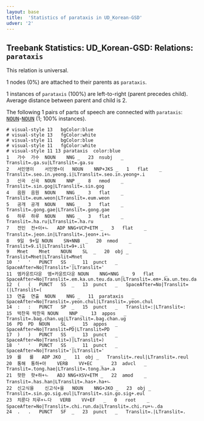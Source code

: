 ```yaml
---
layout: base
title:  'Statistics of parataxis in UD_Korean-GSD'
udver: '2'
---
```


## Treebank Statistics: UD_Korean-GSD: Relations: `parataxis`

This relation is universal.

1 nodes (0%) are attached to their parents as `parataxis`.

1 instances of `parataxis` (100%) are left-to-right (parent precedes child).
Average distance between parent and child is 2.

The following 1 pairs of parts of speech are connected with `parataxis`: <tt><a href="ko_gsd-pos-NOUN.html">NOUN</a></tt>-<tt><a href="ko_gsd-pos-NOUN.html">NOUN</a></tt> (1; 100% instances).


~~~ conllu
# visual-style 13	bgColor:blue
# visual-style 13	fgColor:white
# visual-style 11	bgColor:blue
# visual-style 11	fgColor:white
# visual-style 11 13 parataxis	color:blue
1	가수	가수	NOUN	NNG	_	23	nsubj	_	Translit=.ga.su|LTranslit=.ga.su
2	서인영이	서인영+이	NOUN	NNP+JKS	_	1	flat	_	Translit=.seo.in.yeong.i|LTranslit=.seo.in.yeong+.i
3	신곡	신곡	NOUN	NNP	_	8	nmod	_	Translit=.sin.gog|LTranslit=.sin.gog
4	음원	음원	NOUN	NNG	_	3	flat	_	Translit=.eum.weon|LTranslit=.eum.weon
5	공개	공개	NOUN	NNG	_	3	flat	_	Translit=.gong.gae|LTranslit=.gong.gae
6	하루	하루	NOUN	NNG	_	3	flat	_	Translit=.ha.ru|LTranslit=.ha.ru
7	전인	전+이+ㄴ	ADP	NNG+VCP+ETM	_	3	flat	_	Translit=.jeon.in|LTranslit=.jeon+.i+ㄴ
8	9일	9+일	NOUN	SN+NNB	_	20	nmod	_	Translit=9.il|LTranslit=9+.il
9	Mnet	Mnet	NOUN	SL	_	20	obj	_	Translit=Mnet|LTranslit=Mnet
10	'	'	PUNCT	SS	_	11	punct	_	SpaceAfter=No|Translit='|LTranslit='
11	엠카운트다운	엠+카운트다운	NOUN	NNG+NNG	_	9	flat	_	SpaceAfter=No|Translit=.em.ka.un.teu.da.un|LTranslit=.em+.ka.un.teu.da.un
12	(	(	PUNCT	SS	_	13	punct	_	SpaceAfter=No|Translit=(|LTranslit=(
13	연출	연출	NOUN	NNG	_	11	parataxis	_	SpaceAfter=No|Translit=.yeon.chul|LTranslit=.yeon.chul
14	:	:	PUNCT	SP	_	15	punct	_	Translit=:|LTranslit=:
15	박찬욱	박찬욱	NOUN	NNP	_	13	appos	_	Translit=.bag.chan.ug|LTranslit=.bag.chan.ug
16	PD	PD	NOUN	SL	_	15	appos	_	SpaceAfter=No|Translit=PD|LTranslit=PD
17	)	)	PUNCT	SS	_	13	punct	_	SpaceAfter=No|Translit=)|LTranslit=)
18	'	'	PUNCT	SS	_	11	punct	_	SpaceAfter=No|Translit='|LTranslit='
19	를	를	ADP	JKO	_	11	obj	_	Translit=.reul|LTranslit=.reul
20	통해	통하+아	VERB	VV+EC	_	23	advcl	_	Translit=.tong.hae|LTranslit=.tong.ha+.a
21	핫한	핫+하+ㄴ	ADJ	NNG+XSV+ETM	_	22	amod	_	Translit=.has.han|LTranslit=.has+.ha+ㄴ
22	신고식을	신고식+을	NOUN	NNG+JKO	_	23	obj	_	Translit=.sin.go.sig.eul|LTranslit=.sin.go.sig+.eul
23	치룬다	치루+ㄴ다	VERB	VV+EF	_	0	root	_	SpaceAfter=No|Translit=.chi.run.da|LTranslit=.chi.ru+ㄴ.da
24	.	.	PUNCT	SF	_	23	punct	_	Translit=.|LTranslit=.

~~~


